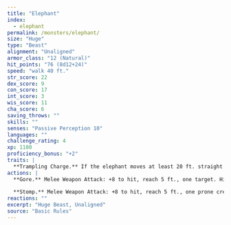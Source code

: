 ```yaml
---
title: "Elephant"
index:
  - elephant
permalink: /monsters/elephant/
size: "Huge"
type: "Beast"
alignment: "Unaligned"
armor_class: "12 (Natural)"
hit_points: "76 (8d12+24)"
speed: "walk 40 ft."
str_score: 22
dex_score: 9
con_score: 17
int_score: 3
wis_score: 11
cha_score: 6
saving_throws: ""
skills: ""
senses: "Passive Perception 10"
languages: ""
challenge_rating: 4
xp: 1100
proficiency_bonus: "+2"
traits: |
  **Trampling Charge.** If the elephant moves at least 20 ft. straight toward a creature and then hits it with a gore attack on the same turn, that target must succeed on a DC 12 Strength saving throw or be knocked prone. If the target is prone, the elephant can make one stomp attack against it as a bonus action.
actions: |
  **Gore.** Melee Weapon Attack: +8 to hit, reach 5 ft., one target. Hit: 19 (3d8 + 6) piercing damage.
  
  **Stomp.** Melee Weapon Attack: +8 to hit, reach 5 ft., one prone creature. Hit: 22 (3d10 + 6) bludgeoning damage.
reactions: ""
excerpt: "Huge Beast, Unaligned"
source: "Basic Rules"
---
```

